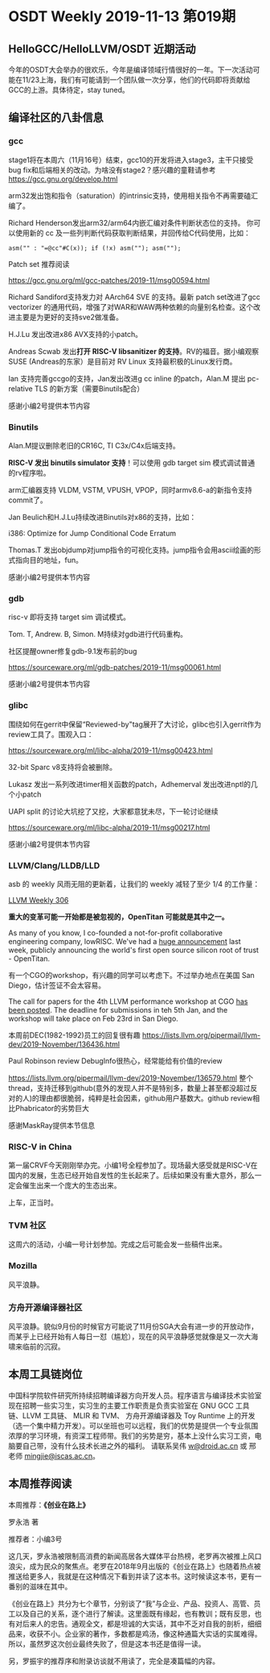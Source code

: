 # OSDT Weekly 2019-11-13 第019期

## HelloGCC/HelloLLVM/OSDT 近期活动

今年的OSDT大会举办的很欢乐，今年是编译领域行情很好的一年。下一次活动可能在11/23上海，我们有可能请到一个团队做一次分享，他们的代码即将贡献给GCC的上游。具体待定，stay tuned。

## 编译社区的八卦信息

### gcc

stage1将在本周六（11月16号）结束，gcc10的开发将进入stage3，主干只接受
bug fix和后端相关的改动。为啥没有stage2？感兴趣的童鞋请参考
https://gcc.gnu.org/develop.html

arm32发出饱和指令（saturation）的intrinsic支持，使用相关指令不再需要磕汇编了。

Richard Henderson发出arm32/arm64内嵌汇编对条件判断状态位的支持。
你可以使用新的 cc 及一些列判断代码获取判断结果，并回传给C代码使用，比如：

  `asm("" : "=@cc"#C(x)); if (!x) asm(""); asm("");`

Patch set 推荐阅读

  https://gcc.gnu.org/ml/gcc-patches/2019-11/msg00594.html

Richard Sandiford支持发力对 AArch64 SVE 的支持。最新 patch set改进了gcc
vectorizer 的通用代码，增强了对WAR和WAW两种依赖的向量别名检查。这个改
进主要是为更好的支持sve2做准备。

H.J.Lu 发出改进x86 AVX支持的小patch。

Andreas Scwab 发出**打开 RISC-V libsanitizer 的支持**。RV的福音。据小编观察
SUSE (Andreas的东家）是目前对 RV Linux 支持最积极的Linux发行商。

Ian 支持完善gccgo的支持，Jan发出改进g cc inline 的patch，Alan.M 提出
pc-relative TLS 的新方案（需要Binutils配合）

感谢小编2号提供本节内容

### Binutils

Alan.M提议删除老旧的CR16C, TI C3x/C4x后端支持。

**RISC-V 发出 binutils simulator 支持**！可以使用 gdb target sim 模式调试普通的rv程序啦。

arm汇编器支持 VLDM, VSTM, VPUSH, VPOP，同时armv8.6-a的新指令支持commit了。

Jan Beulich和H.J.Lu持续改进Binutils对x86的支持，比如：

  i386: Optimize for Jump Conditional Code Erratum


Thomas.T 发出objdump对jump指令的可视化支持。jump指令会用ascii绘画的形式指向目的地址，fun。

感谢小编2号提供本节内容

### gdb

risc-v 即将支持 target sim 调试模式。

Tom. T, Andrew. B, Simon. M持续对gdb进行代码重构。

社区提醒owner修复gdb-9.1发布前的bug

   https://sourceware.org/ml/gdb-patches/2019-11/msg00061.html

感谢小编2号提供本节内容

### glibc

围绕如何在gerrit中保留“Reviewed-by"tag展开了大讨论，glibc也引入gerrit作为review工具了。围观入口：

https://sourceware.org/ml/libc-alpha/2019-11/msg00423.html

32-bit Sparc v8支持将会被删除。

Lukasz 发出一系列改进timer相关函数的patch，Adhemerval 发出改进nptl的几
个小patch

UAPI split 的讨论大坑挖了又挖，大家都意犹未尽，下一轮讨论继续

  https://sourceware.org/ml/libc-alpha/2019-11/msg00217.html

感谢小编2号提供本节内容

### LLVM/Clang/LLDB/LLD

asb 的 weekly 风雨无阻的更新着，让我们的 weekly 减轻了至少 1/4 的工作量：

[LLVM Weekly 306](http://llvmweekly.org/issue/306)

**重大的变革可能一开始都是被忽视的，OpenTitan 可能就是其中之一。**

As many of you know, I co-founded a not-for-profit collaborative engineering
company, lowRISC. We've had a [huge announcement](https://www.lowrisc.org/blog/2019/11/announcing-opentitan-the-first-transparent-silicon-root-of-trust/)
last week, publicly announcing the world's first open source silicon root of
trust - OpenTitan.

有一个CGO的workshop，有兴趣的同学可以考虑下。不过举办地点在美国 San Diego，估计签证不会太容易。

The call for papers for the 4th LLVM performance workshop at CGO [has been
posted](http://lists.llvm.org/pipermail/llvm-dev/2019-November/136649.html).
The deadline for submissions in teh 5th Jan, and the workshop will take place
on Feb 23rd in San Diego.


本周前DEC(1982-1992)员工的回复很有趣 https://lists.llvm.org/pipermail/llvm-dev/2019-November/136436.html

Paul Robinson review DebugInfo很热心，经常能给有价值的review

https://lists.llvm.org/pipermail/llvm-dev/2019-November/136579.html 整个thread，支持迁移到github(意外的发现人并不是特别多，数量上甚至都没超过反对的人)的理由都很脆弱，纯粹是社会因素，github用户基数大。github review相比Phabricator的劣势巨大

感谢MaskRay提供本节信息

### RISC-V in China

第一届CRVF今天刚刚举办完。小编1号全程参加了。现场最大感受就是RISC-V在国内的发展，生态已经开始自发性的生长起来了。后续如果没有重大意外，那么一定会催生出来一个庞大的生态出来。

上车，正当时。

### TVM 社区

这周六的活动，小编一号计划参加。完成之后可能会发一些稿件出来。

### Mozilla

风平浪静。

### 方舟开源编译器社区

风平浪静。貌似9月份的时候官方可能说了11月份SGA大会有进一步的开放动作，而某乎上已经开始有人每日一怼（尴尬），现在的风平浪静感觉就像是又一次大海啸来临前的​沉寂。

## 本周工具链岗位

中国科学院软件研究所持续招聘编译器方向开发人员。程序语言与编译技术实验室现在招聘一些实习生，实习生的主要工作职责是负责实验室在 GNU GCC 工具链、LLVM 工具链、 MLIR 和 TVM、 方舟开源编译器及 Toy Runtime 上的开发（选一个集中精力开发）。可以坐班也可以远程，我们的优势是提供一个专业氛围浓厚的学习环境，有资深工程师带。我们的劣势是穷，基本上没什么实习工资，电脑要自己带，没有什么技术长进之外的福利。
请联系吴伟 w@droid.ac.cn 或 邢老师 mingjie@iscas.ac.cn。

## 本周推荐阅读

本周推荐：**《创业在路上》**

罗永浩 著

推荐者：小编3号

这几天，罗永浩被限制高消费的新闻高居各大媒体平台热榜，老罗再次被推上风口浪尖，成为民众的聚焦点。老罗在2018年9月出版的《创业在路上》也随着热点被推送给更多人，我就是在这种情况下看到并读了这本书。这时候读这本书，更有一番别的滋味在其中。

《创业在路上》共分为七个章节，分别谈了“我”与企业、产品、投资人、高管、员工以及自己的关系，逐个进行了解读。这里面既有缘起，也有教训；既有反思，也有对后来人的忠告。通观全文，都是坦诚的大实话，其中不乏对自我的剖析，细细品来，收获不小。企业家的著作，多数都是鸡汤，像这种通篇大实话的实属难得。所以，虽然罗这次创业最终失败了，但是这本书还是值得一读。

另，罗振宇的推荐序和附录访谈就不用读了，完全是凑篇幅的内容。

